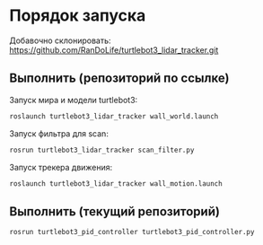 # Порядок запуска 
Добавочно склонировать:
https://github.com/RanDoLife/turtlebot3_lidar_tracker.git
## Выполнить (репозиторий по ссылке)
Запуск мира и модели turtlebot3:
```bash
roslaunch turtlebot3_lidar_tracker wall_world.launch
```
Запуск фильтра для scan:
```bash
rosrun turtlebot3_lidar_tracker scan_filter.py
```
Запуск трекера движения:
```bash
roslaunch turtlebot3_lidar_tracker wall_motion.launch
```
##  Выполнить (текущий репозиторий)
```bash
rosrun turtlebot3_pid_controller turtlebot3_pid_controller.py
```
